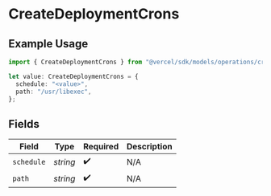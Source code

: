 # CreateDeploymentCrons

## Example Usage

```typescript
import { CreateDeploymentCrons } from "@vercel/sdk/models/operations/createdeployment.js";

let value: CreateDeploymentCrons = {
  schedule: "<value>",
  path: "/usr/libexec",
};
```

## Fields

| Field              | Type               | Required           | Description        |
| ------------------ | ------------------ | ------------------ | ------------------ |
| `schedule`         | *string*           | :heavy_check_mark: | N/A                |
| `path`             | *string*           | :heavy_check_mark: | N/A                |